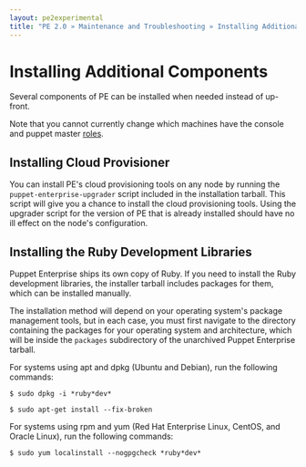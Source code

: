 ```yaml
---
layout: pe2experimental
title: "PE 2.0 » Maintenance and Troubleshooting » Installing Additional Components"
---
```


Installing Additional Components
=====

Several components of PE can be installed when needed instead of up-front.

Note that you cannot currently change which machines have the console and puppet master [roles](./welcome_roles.html).

Installing Cloud Provisioner
-----

You can install PE's cloud provisioning tools on any node by running the `puppet-enterprise-upgrader` script included in the installation tarball. This script will give you a chance to install the cloud provisioning tools. Using the upgrader script for the version of PE that is already installed should have no ill effect on the node's configuration. 

Installing the Ruby Development Libraries
-----

Puppet Enterprise ships its own copy of Ruby. If you need to install the Ruby development libraries, the installer tarball includes packages for them, which can be installed manually.

The installation method will depend on your operating system's package management tools, but in each case, you must first navigate to the directory containing the packages for your operating system and architecture, which will be inside the `packages` subdirectory of the unarchived Puppet Enterprise tarball.

For systems using apt and dpkg (Ubuntu and Debian), run the following commands: 

	$ sudo dpkg -i *ruby*dev* 

	$ sudo apt-get install --fix-broken

For systems using rpm and yum (Red Hat Enterprise Linux, CentOS, and Oracle Linux), run the following commands: 

	$ sudo yum localinstall --nogpgcheck *ruby*dev* 

